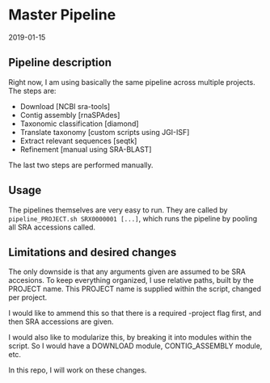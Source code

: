 # Master Pipeline

2019-01-15

## Pipeline description
Right now, I am using basically the same pipeline across multiple projects. 
The steps are:
- Download [NCBI sra-tools]
- Contig assembly [rnaSPAdes]
- Taxonomic classification [diamond]
- Translate taxonomy [custom scripts using JGI-ISF]
- Extract relevant sequences [seqtk]
- Refinement [manual using SRA-BLAST]

The last two steps are performed manually.

## Usage

The pipelines themselves are very easy to run. They are called by 
`pipeline_PROJECT.sh SRX0000001 [...]`, which runs the pipeline 
by pooling all SRA accessions called.

## Limitations and desired changes
The only downside is that any arguments given are assumed to be SRA accesions.
To keep everything organized, I use relative paths, built by the PROJECT name.
This PROJECT name is supplied within the script, changed per project.

I would like to ammend this so that there is a required -project flag first,
and then SRA accessions are given.

I would also like to modularize this, by breaking it into modules within the
script. So I would have a DOWNLOAD module, CONTIG_ASSEMBLY module, etc.

In this repo, I will work on these changes.   
